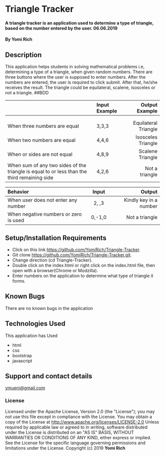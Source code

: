 # Triangle Tracker
#### A triangle tracker is an application used to determine a type of triangle, based on the number entered by the user. 06.06.2019
#### By **Yomi Rich**
## Description
This application helps students in solving mathematical problems i.e, determining a type of a triangle, when given random numbers. There are three buttons where the user is supposed to enter numbers. After the numbers are entered, the user is required to click submit. After that, he/she receives the result. The triangle could be equilateral, scalene, isosceles or not a triangle.
##BDD

|| Input Example  | Output Example  |
| :---------------------------------- | :--------------- | ---------------: |
|  | |  |
| |  |  |
| When three numbers are equal | 3,3,3 | Equilateral Triangle |
| When two numbers are equal | 4,4,6 | Isosceles Triangle |
| When or sides are not equal | 4,8,9 | Scalene Triangle |
| When sum of any two sides of the triangle is equal to or less than the third remaining side | 4,2,6 | Not a triangle |


|  Behavior | Input | Output|
| :---         |     :---:      |          ---: |
| When user does not enter any number   | 2, ,3      |Kindly key in a number    |
| When negative numbers or zero is used      | 0,-1,0      | Not a triangle    |


## Setup/Installation Requirements
* Click on this link https://github.com/YomiRich/Triangle-Tracker.
* Git clone https://github.com/YomiRich/Triangle-Tracker.git.
* Change direction (cd Triangle-Tracker).
* Double click on the index.html or right click on the index.html file, then open with a browser(Chrome or Modzilla).
* Enter numbers on the application to determine what type of triangle it forms.
## Known Bugs
There are no known bugs in the application
## Technologies Used
This application has Used
* html
* css
* bootstrap
* javascript
## Support and contact details
ymueni@gmail.com
### License
Licensed under the Apache License, Version 2.0 (the "License");
you may not use this file except in compliance with the License.
You may obtain a copy of the License at
 http://www.apache.org/licenses/LICENSE-2.0
Unless required by applicable law or agreed to in writing, software
distributed under the License is distributed on an "AS IS" BASIS,
WITHOUT WARRANTIES OR CONDITIONS OF ANY KIND, either express or implied.
See the License for the specific language governing permissions and
limitations under the License.
Copyright (c) 2019 **Yomi Rich**
